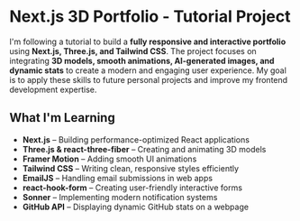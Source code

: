 # Next.js 3D Portfolio - Tutorial Project  

I'm following a tutorial to build a **fully responsive and interactive portfolio** using **Next.js, Three.js, and Tailwind CSS**. The project focuses on integrating **3D models, smooth animations, AI-generated images, and dynamic stats** to create a modern and engaging user experience. My goal is to apply these skills to future personal projects and improve my frontend development expertise.  

## What I'm Learning  
- **Next.js** – Building performance-optimized React applications  
- **Three.js & react-three-fiber** – Creating and animating 3D models  
- **Framer Motion** – Adding smooth UI animations  
- **Tailwind CSS** – Writing clean, responsive styles efficiently  
- **EmailJS** – Handling email submissions in web apps  
- **react-hook-form** – Creating user-friendly interactive forms  
- **Sonner** – Implementing modern notification systems  
- **GitHub API** – Displaying dynamic GitHub stats on a webpage  